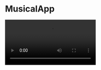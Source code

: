 # MusicalApp


![Game Process](https://github.com/idozemel/MusicalApp/blob/master/video/project_video.mp4)
